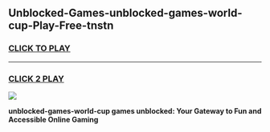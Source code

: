 
## Unblocked-Games-unblocked-games-world-cup-Play-Free-tnstn
<h3>
<a href="https://premium76.site?title=unblocked-games-world-cup&ref=10A">CLICK TO PLAY</a></h3>
<hr>

<h3>
<a href="https://premium76.site?title=unblocked-games-world-cup&ref=10A">CLICK 2 PLAY</a>
  
</h3>

<a href="https://premium76.site?title=unblocked-games-world-cup&ref=10A"><img src="https://clearcache.store/games.png"></a>


**unblocked-games-world-cup games unblocked: Your Gateway to Fun and Accessible Online Gaming**
